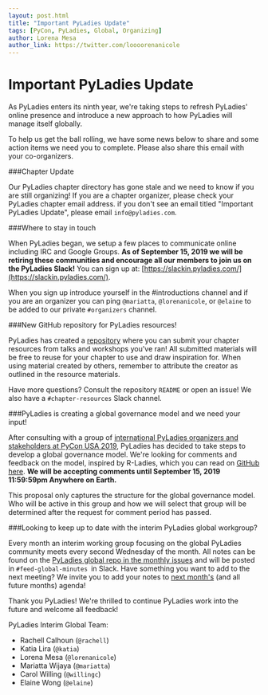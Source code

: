 ```yaml
---
layout: post.html
title: "Important PyLadies Update"
tags: [PyCon, PyLadies, Global, Organizing]
author: Lorena Mesa
author_link: https://twitter.com/loooorenanicole
---
```



Important PyLadies Update
=====================

As PyLadies enters its ninth year, we're taking steps to refresh PyLadies'
online presence and introduce a new approach to how PyLadies will manage itself globally.

To help us get the ball rolling, we have some news below to share and some action items we need you to complete. Please also share this email with your co-organizers.

###Chapter Update

Our PyLadies chapter directory has gone stale and we need to know if you are still organizing! If you are a chapter organizer, please check your PyLadies chapter email address. if you don't see an email titled "Important PyLadies Update", please email `info@pyladies.com`. 

###Where to stay in touch

When PyLadies began, we setup a few places to communicate online including IRC and Google Groups. **As of September 15, 2019 we will be retiring these communities and encourage all our members to join us on the PyLadies Slack!** You can sign up at: [https://slackin.pyladies.com/](https://slackin.pyladies.com/).

When you sign up introduce yourself in the #introductions channel and if you are an organizer you can ping `@mariatta`, `@lorenanicole`, or `@elaine` to be added to our private `#organizers` channel.

###New GitHub repository for PyLadies resources!

PyLadies has created a [repository](https://github.com/pyladies/pyladies-chapter-resources) where you can submit your chapter resources from talks and workshops you've ran! All submitted materials will be free to reuse for your chapter to use and draw inspiration for. When using material created by others, remember to attribute the creator as outlined in the resource materials.

Have more questions? Consult the repository `README` or open an issue! We also have a `#chapter-resources` Slack channel.

###PyLadies is creating a global governance model and we need your input!

After consulting with a group of [international PyLadies organizers and stakeholders at PyCon USA 2019](https://github.com/pyladies/global-organizing/blob/master/notes/2019/06_05_2019.md), PyLadies has decided to take steps to develop a global governance model. We're looking for comments and feedback on the model, inspired by R-Ladies, which you can read on [GitHub here](https://github.com/pyladies/global-organizing/issues/11). **We will be accepting comments until September 15, 2019 11:59:59pm Anywhere on Earth.**

This proposal only captures the structure for the global governance model. Who will be active in this group and how we will select that group will be determined after the request for comment period has passed.

###Looking to keep up to date with the interim PyLadies global workgroup?

Every month an interim working group focusing on the global PyLadies community meets every second Wednesday of the month. All notes can be found on the [PyLadies global repo in the monthly issues](https://github.com/pyladies/global-organizing/) and will be posted in `#feed-global-minutes `in Slack. Have something you want to add to the next meeting? We invite you to add your notes to [next month's](https://github.com/pyladies/global-organizing/issues/14) (and all future months) agenda!

Thank you PyLadies! We're thrilled to continue PyLadies work into the future and welcome all feedback!

PyLadies Interim Global Team:

- Rachell Calhoun (`@rachell`) 
- Katia Lira (`@katia`) 
- Lorena Mesa (`@lorenanicole`) 
- Mariatta Wijaya (`@mariatta`) 
- Carol Willing (`@willingc`) 
- Elaine Wong (`@elaine`)
